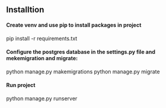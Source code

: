 ## Installtion
#### Create venv and use pip to install packages in project
pip install -r requirements.txt

#### Configure the postgres database in the settings.py file and mekemigration and migrate:
python manage.py makemigrations
python manage.py migrate

#### Run project
python manage.py runserver
